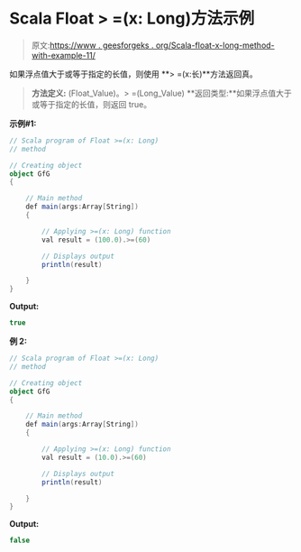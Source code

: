 # Scala Float > =(x: Long)方法示例

> 原文:[https://www . geesforgeks . org/Scala-float-x-long-method-with-example-11/](https://www.geeksforgeeks.org/scala-float-x-long-method-with-example-11/)

如果浮点值大于或等于指定的长值，则使用 **> =(x:长)**方法返回真。

> **方法定义:** (Float_Value)。> =(Long_Value)
> **返回类型:**如果浮点值大于或等于指定的长值，则返回 true。

**示例#1:**

```scala
// Scala program of Float >=(x: Long)
// method

// Creating object
object GfG
{ 

    // Main method
    def main(args:Array[String])
    {

        // Applying >=(x: Long) function
        val result = (100.0).>=(60)

        // Displays output
        println(result)

    }
} 
```

**Output:**

```scala
true

```

**例 2:**

```scala
// Scala program of Float >=(x: Long)
// method

// Creating object
object GfG
{ 

    // Main method
    def main(args:Array[String])
    {

        // Applying >=(x: Long) function
        val result = (10.0).>=(60)

        // Displays output
        println(result)

    }
} 
```

**Output:**

```scala
false

```